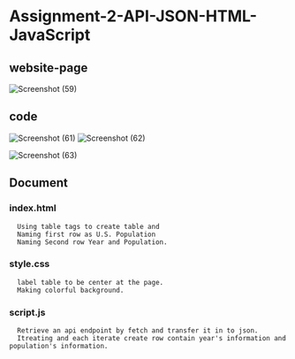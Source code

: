 # Assignment-2-API-JSON-HTML-JavaScript

## website-page
![Screenshot (59)](https://github.com/FordPipatkittikul/Assignment-2-API-JSON-HTML-JavaScript/assets/121902625/f53f63d2-3410-4fdc-b343-ebca700243e4)

## code
![Screenshot (61)](https://github.com/FordPipatkittikul/Assignment-2-API-JSON-HTML-JavaScript/assets/121902625/c1942777-0a28-4caf-ab38-d22c3e8a5407)
![Screenshot (62)](https://github.com/FordPipatkittikul/Assignment-2-API-JSON-HTML-JavaScript/assets/121902625/749a72c1-f16b-416a-9c53-59022ec7b70c)

![Screenshot (63)](https://github.com/FordPipatkittikul/Assignment-2-API-JSON-HTML-JavaScript/assets/121902625/0783e978-7869-426f-9f34-f831d9d9fee7)


## Document

### index.html
  
      Using table tags to create table and 
      Naming first row as U.S. Population 
      Naming Second row Year and Population.

### style.css

      label table to be center at the page.
      Making colorful background.
      
### script.js

      Retrieve an api endpoint by fetch and transfer it in to json.
      Itreating and each iterate create row contain year's information and population's information.
